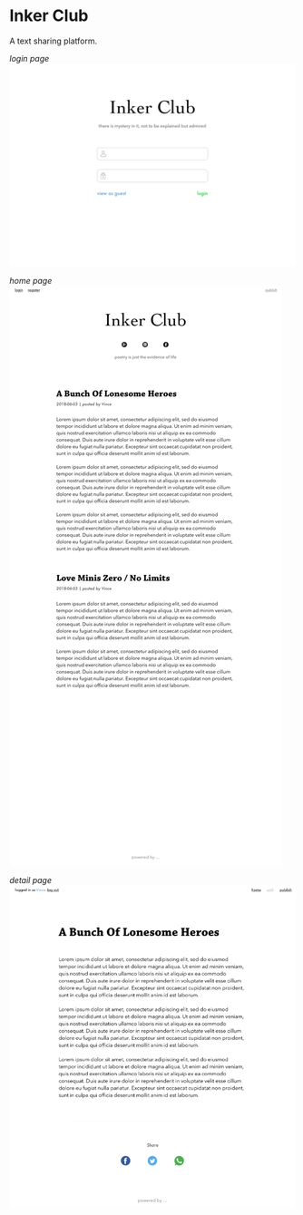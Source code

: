 # Inker Club

A text sharing platform.

*login page*
![](design/Login.jpg)

*home page*
![](design/Home.jpg)

*detail page*
![](design/Detail.jpg)